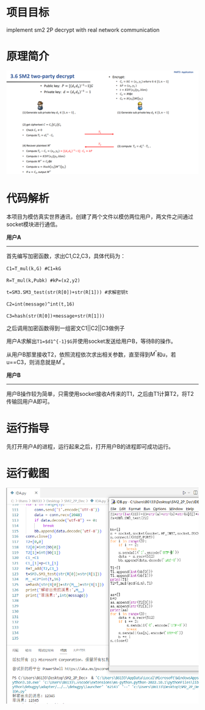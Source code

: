 项目目标
=

implement sm2 2P decrypt with real network communication

原理简介
=

![image](https://github.com/CLiangH/Picture/blob/main/SM22PD1.png)

代码解析
=

本项目为模仿真实世界通讯，创建了两个文件以模仿两位用户，两文件之间通过socket模块进行通信。

__用户A__
__________________

首先编写加密函数，求出C1,C2,C3，具体代码为：

`C1=T_mul(k,G) #C1=kG`

`R=T_mul(k,Pubk) #kP=(x2,y2)`
    
`t=SM3.SM3_test(str(R[0])+str(R[1])) #求解密钥t`
    
`C2=int(message)^int(t,16)`
    
`C3=hash(str(R[0])+message+str(R[1]))`

之后调用加密函数得到一组密文C1||C2||C3做例子
    
用户A求解出`T1=$d1^{-1}$G`并使用socket发送给用户B，等待B的操作。

从用户B那里接收T2，依照流程依次求出相关参数，直至得到$M^{''}$和u，若u==C3，则消息就是$M^{''}$。

__用户B__
__________________

用户B操作较为简单，只需使用socket接收A传来的T1，之后由T1计算T2，将T2传输回用户A即可。

运行指导
=

先打开用户A的进程，运行起来之后，打开用户B的进程即可成功运行。

运行截图
=

![image](https://github.com/CLiangH/Picture/blob/main/SM22PD2.png)










